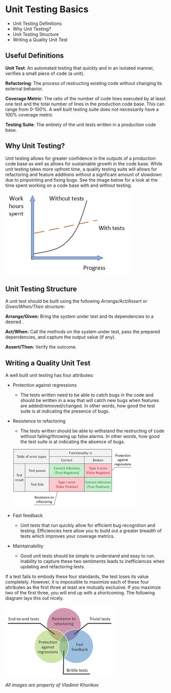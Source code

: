 # Unit Testing Basics

- Unit Testing Definitions
- Why Unit Testing?
- Unit Testing Structure
- Writing a Quality Unit Test

## **Useful Definitions**

**Unit Test**: An automated testing that quickly and in an isolated manner, verifies a small piece of code (a unit).

**Refactoring**: The process of restructing existing code without changing its external behavior.

**Coverage Metric**: The ratio of the number of code lines executed by at least one test and the total number of lines in the production code base. This can range from 0-100%. A well built testing suite does not necessarily have a 100% coverage metric

**Testing Suite**: The entirety of the unit tests written in a production code base.

## **Why Unit Testing?**
Unit testing allows for greater confidence in the outputs of a production code base as well as allows for sustainable growth in the code base. While unit testing takes more upfront time, a quality testing suite will allows for refactoring and feature additions without a signficant amount of slowdown due to pinpointing and fixing bugs. See the image below for a look at the time spent working on a code base with and without testing.

![Alt text](/images/unit_testing_dev_cycle.jpg)

## **Unit Testing Structure**
A unit test should be built using the following *Arrange/Act/Assert* or *Given/When/Then* structure:

**Arrange/Given:** Bring the system under test and its dependencies to a desired .

**Act/When:** Call the methods on the system under test, pass the prepared dependencies, and capture the output value (if any).

**Assert/Then:** Verify the outcome.

## **Writing a Quality Unit Test**

A well built unit testing has four attributes:
- Protection against regressions
    - The tests written need to be able to catch bugs in the code and should be written in a way that will catch new bugs when features are added/removed/changed. In other words, how good the test suite is at indicating the presence of bugs.
- Resistence to refactoring
    - The tests written should be able to withstand the restructing of code without failing/throwing up false alarms. In other words, how good the test suite is at indicating the absence of bugs.

    ![Alt text](/images/unit_testing_error_types.bmp)

- Fast feedback
    - Unit tests that run quickly allow for efficient bug recognition and testing. Efficiencies here allow you to build out a greater breadth of tests which improves your coverage metrics.
- Maintainability
    - Good unit tests should be simple to understand and easy to run. Inability to capture these two sentiments leads to inefficiences when updating and refactoring tests.

If a test fails to embody these four standards, the test loses its value completely. However, it is impossible to maximize each of these four attributes as the first three at least are mutually exclusive. If you maximize two of the first three, you will end up with a shortcoming. The following diagram lays this out nicely.

![Alt text](/images/unit_testing_venn_diagram.bmp)



*All images are property of Vladimir Khorikov*

